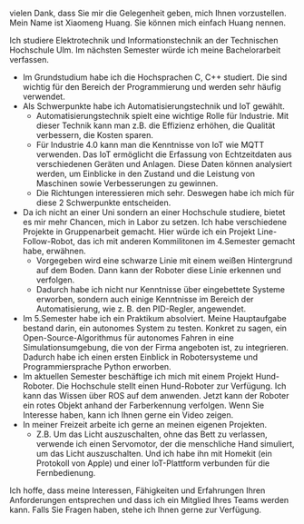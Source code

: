 vielen Dank, dass Sie mir die Gelegenheit geben, mich Ihnen vorzustellen. Mein Name ist Xiaomeng Huang. Sie können mich einfach Huang nennen. 

Ich studiere Elektrotechnik und Informationstechnik an der Technischen Hochschule Ulm. Im nächsten Semester würde ich meine Bachelorarbeit verfassen. 

- Im Grundstudium habe ich die Hochsprachen C, C++ studiert. Die sind wichtig für den Bereich der Programmierung und werden sehr häufig verwendet. 
- Als Schwerpunkte habe ich Automatisierungstechnik und IoT gewählt. 
	- Automatisierungstechnik spielt eine wichtige Rolle für Industrie. Mit dieser Technik kann man z.B. die Effizienz erhöhen,  die Qualität verbessern, die Kosten sparen. 
	- Für Industrie 4.0 kann man die Kenntnisse von IoT wie MQTT verwenden. Das IoT ermöglicht die Erfassung von Echtzeitdaten aus verschiedenen Geräten und Anlagen. Diese Daten können analysiert werden, um Einblicke in den Zustand und die Leistung von Maschinen sowie Verbesserungen zu gewinnen. 
	- Die Richtungen interessieren mich sehr. Deswegen habe ich mich für diese 2 Schwerpunkte entscheiden. 
- Da ich nicht an einer Uni sondern an einer Hochschule studiere, bietet es mir mehr Chancen, mich in Labor zu setzen. Ich habe verschiedene Projekte in Gruppenarbeit gemacht. Hier würde ich ein Projekt Line-Follow-Robot, das ich mit anderen Kommilitonen im 4.Semester gemacht habe, erwähnen. 
	- Vorgegeben wird eine schwarze Linie mit einem weißen Hintergrund auf dem Boden. Dann kann der Roboter diese Linie erkennen und verfolgen. 
	- Dadurch habe ich nicht nur Kenntnisse über eingebettete Systeme erworben, sondern auch einige Kenntnisse im Bereich der Automatisierung, wie z. B. den PID-Regler, angewendet. 
- Im 5.Semester habe ich ein Praktikum absolviert. Meine Hauptaufgabe bestand darin, ein autonomes System zu testen. Konkret zu sagen, ein Open-Source-Algorithmus für autonomes Fahren in eine Simulationsumgebung, die von der Firma angeboten ist, zu integrieren. Dadurch habe ich einen ersten Einblick in Robotersysteme und Programmiersprache Python erworben. 
- Im aktuellen Semester beschäftige ich mich mit einem Projekt Hund-Roboter. Die Hochschule stellt einen Hund-Roboter zur Verfügung. Ich kann das Wissen über ROS auf dem anwenden. Jetzt kann der Roboter ein rotes Objekt anhand der Farberkennung verfolgen. Wenn Sie Interesse haben, kann ich Ihnen gerne ein Video zeigen. 
- In meiner Freizeit arbeite ich gerne an meinen eigenen Projekten.
	- Z.B. Um das Licht auszuschalten, ohne das Bett zu verlassen, verwende ich einen Servomotor, der die menschliche Hand simuliert, um das Licht auszuschalten. Und ich habe ihn mit Homekit (ein Protokoll von Apple) und einer IoT-Plattform verbunden für die Fernbedienung. 

Ich hoffe, dass meine Interessen, Fähigkeiten und Erfahrungen Ihren Anforderungen entsprechen und dass ich ein Mitglied Ihres Teams werden kann. Falls Sie Fragen haben, stehe ich Ihnen gerne zur Verfügung. 